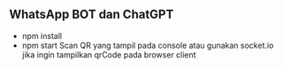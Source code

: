 ## WhatsApp BOT dan ChatGPT 
- npm install
- npm start
Scan QR yang tampil pada console atau gunakan socket.io jika ingin tampilkan qrCode pada browser client
